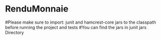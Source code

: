 # RenduMonnaie
#Please make sure to import: junit and hamcrest-core jars to the classpath before running the project and tests
#You can find the jars in junit jars Directory 

